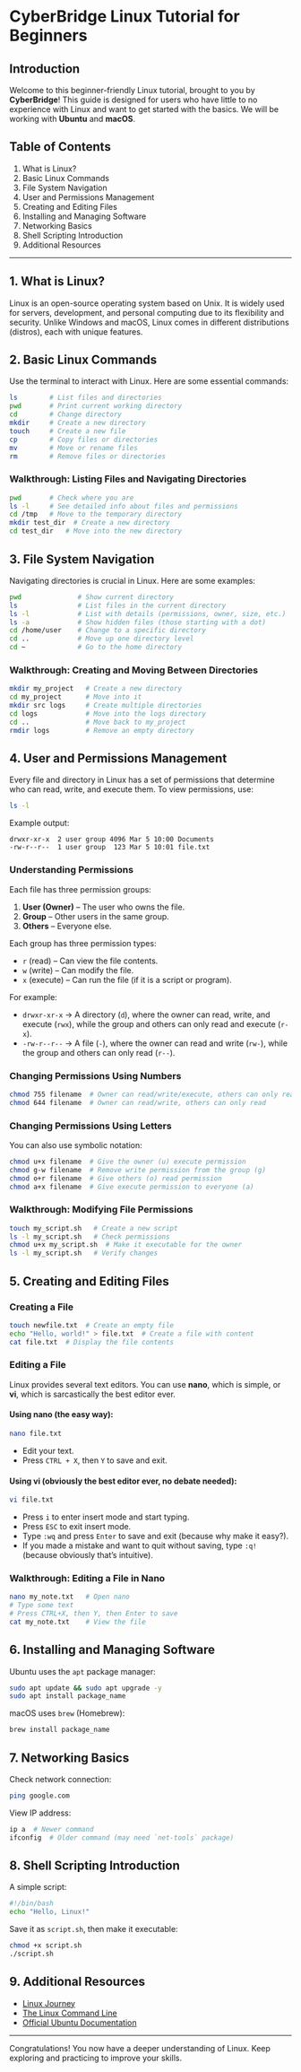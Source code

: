 # CyberBridge Linux Tutorial for Beginners

## Introduction
Welcome to this beginner-friendly Linux tutorial, brought to you by **CyberBridge**! This guide is designed for users who have little to no experience with Linux and want to get started with the basics. We will be working with **Ubuntu** and **macOS**.

## Table of Contents
1. What is Linux?
2. Basic Linux Commands
3. File System Navigation
4. User and Permissions Management
5. Creating and Editing Files
6. Installing and Managing Software
7. Networking Basics
8. Shell Scripting Introduction
9. Additional Resources

---

## 1. What is Linux?
Linux is an open-source operating system based on Unix. It is widely used for servers, development, and personal computing due to its flexibility and security. Unlike Windows and macOS, Linux comes in different distributions (distros), each with unique features.

## 2. Basic Linux Commands
Use the terminal to interact with Linux. Here are some essential commands:
```bash
ls        # List files and directories
pwd       # Print current working directory
cd        # Change directory
mkdir     # Create a new directory
touch     # Create a new file
cp        # Copy files or directories
mv        # Move or rename files
rm        # Remove files or directories
```

### Walkthrough: Listing Files and Navigating Directories
```bash
pwd       # Check where you are
ls -l     # See detailed info about files and permissions
cd /tmp   # Move to the temporary directory
mkdir test_dir  # Create a new directory
cd test_dir   # Move into the new directory
``` 

## 3. File System Navigation
Navigating directories is crucial in Linux. Here are some examples:
```bash
pwd              # Show current directory
ls               # List files in the current directory
ls -l            # List with details (permissions, owner, size, etc.)
ls -a            # Show hidden files (those starting with a dot)
cd /home/user    # Change to a specific directory
cd ..            # Move up one directory level
cd ~             # Go to the home directory
```

### Walkthrough: Creating and Moving Between Directories
```bash
mkdir my_project   # Create a new directory
cd my_project      # Move into it
mkdir src logs     # Create multiple directories
cd logs            # Move into the logs directory
cd ..              # Move back to my_project
rmdir logs         # Remove an empty directory
```

## 4. User and Permissions Management
Every file and directory in Linux has a set of permissions that determine who can read, write, and execute them. To view permissions, use:
```bash
ls -l
```
Example output:
```
drwxr-xr-x  2 user group 4096 Mar 5 10:00 Documents
-rw-r--r--  1 user group  123 Mar 5 10:01 file.txt
```

### Understanding Permissions
Each file has three permission groups:
1. **User (Owner)** – The user who owns the file.
2. **Group** – Other users in the same group.
3. **Others** – Everyone else.

Each group has three permission types:
- `r` (read) – Can view the file contents.
- `w` (write) – Can modify the file.
- `x` (execute) – Can run the file (if it is a script or program).

For example:
- `drwxr-xr-x` → A directory (`d`), where the owner can read, write, and execute (`rwx`), while the group and others can only read and execute (`r-x`).
- `-rw-r--r--` → A file (`-`), where the owner can read and write (`rw-`), while the group and others can only read (`r--`).

### Changing Permissions Using Numbers
```bash
chmod 755 filename  # Owner can read/write/execute, others can only read/execute
chmod 644 filename  # Owner can read/write, others can only read
```

### Changing Permissions Using Letters
You can also use symbolic notation:
```bash
chmod u+x filename  # Give the owner (u) execute permission
chmod g-w filename  # Remove write permission from the group (g)
chmod o+r filename  # Give others (o) read permission
chmod a+x filename  # Give execute permission to everyone (a)
```

### Walkthrough: Modifying File Permissions
```bash
touch my_script.sh   # Create a new script
ls -l my_script.sh   # Check permissions
chmod u+x my_script.sh  # Make it executable for the owner
ls -l my_script.sh   # Verify changes
```

## 5. Creating and Editing Files
### Creating a File
```bash
touch newfile.txt  # Create an empty file
echo "Hello, world!" > file.txt  # Create a file with content
cat file.txt  # Display the file contents
```

### Editing a File
Linux provides several text editors. You can use **nano**, which is simple, or **vi**, which is sarcastically the best editor ever.

#### Using nano (the easy way):
```bash
nano file.txt
```
- Edit your text.
- Press `CTRL + X`, then `Y` to save and exit.

#### Using vi (obviously the best editor ever, no debate needed):
```bash
vi file.txt
```
- Press `i` to enter insert mode and start typing.
- Press `ESC` to exit insert mode.
- Type `:wq` and press `Enter` to save and exit (because why make it easy?).
- If you made a mistake and want to quit without saving, type `:q!` (because obviously that’s intuitive).

### Walkthrough: Editing a File in Nano
```bash
nano my_note.txt   # Open nano
# Type some text
# Press CTRL+X, then Y, then Enter to save
cat my_note.txt    # View the file
```

## 6. Installing and Managing Software
Ubuntu uses the `apt` package manager:
```bash
sudo apt update && sudo apt upgrade -y
sudo apt install package_name
```

macOS uses `brew` (Homebrew):
```bash
brew install package_name
```

## 7. Networking Basics
Check network connection:
```bash
ping google.com
```
View IP address:
```bash
ip a  # Newer command
ifconfig  # Older command (may need `net-tools` package)
```

## 8. Shell Scripting Introduction
A simple script:
```bash
#!/bin/bash
echo "Hello, Linux!"
```
Save it as `script.sh`, then make it executable:
```bash
chmod +x script.sh
./script.sh
```

## 9. Additional Resources
- [Linux Journey](https://linuxjourney.com/)
- [The Linux Command Line](https://linuxcommand.org/)
- [Official Ubuntu Documentation](https://help.ubuntu.com/)

---
Congratulations! You now have a deeper understanding of Linux. Keep exploring and practicing to improve your skills.

